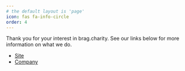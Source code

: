 ```yaml
---
# the default layout is 'page'
icon: fas fa-info-circle
order: 4
---
```


Thank you for your interest in brag.charity. See our links below for more information on what we do.

- [Site](https://brag.charity)
- [Company](https://functions.io)
